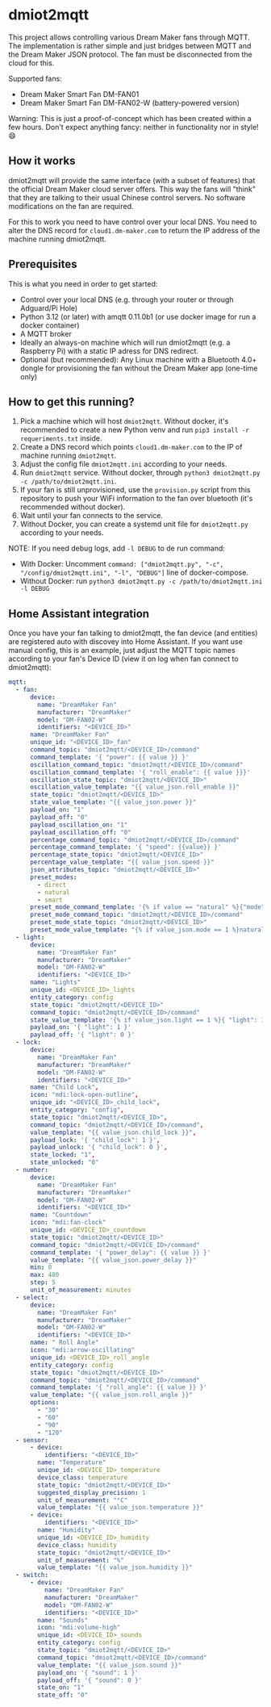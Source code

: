 # dmiot2mqtt

This project allows controlling various Dream Maker fans through MQTT. The implementation is rather simple and just bridges between MQTT and the Dream Maker JSON protocol. The fan must be disconnected from the cloud for this.

Supported fans:

* Dream Maker Smart Fan DM-FAN01
* Dream Maker Smart Fan DM-FAN02-W (battery-powered version)

Warning: This is just a proof-of-concept which has been created within a few hours. Don't expect anything fancy: neither in functionality nor in style! :smile:

## How it works

dmiot2mqtt will provide the same interface (with a subset of features) that the official Dream Maker cloud server offers. This way the fans will "think" that they are talking to their usual Chinese control servers. No software modifications on the fan are required.

For this to work you need to have control over your local DNS. You need to alter the DNS record for `cloud1.dm-maker.com` to return the IP address of the machine running dmiot2mqtt.

## Prerequisites

This is what you need in order to get started:

* Control over your local DNS (e.g. through your router or through Adguard/Pi Hole)
* Python 3.12 (or later) with amqtt 0.11.0b1 (or use docker image for run a docker container)
* A MQTT broker
* Ideally an always-on machine which will run dmiot2mqtt (e.g. a Raspberry Pi) with a static IP adress for DNS redirect.
* Optional (but recommended): Any Linux machine with a Bluetooth 4.0+ dongle for provisioning the fan without the Dream Maker app (one-time only)

## How to get this running?

1. Pick a machine which will host `dmiot2mqtt`. Without docker, it's recommended to create a new Python venv and run `pip3 install -r requeriments.txt` inside.
2. Create a DNS record which points `cloud1.dm-maker.com` to the IP of machine running `dmiot2mqtt`.
3. Adjust the config file `dmiot2mqtt.ini` according to your needs.
4. Run `dmiot2mqtt` service. Without docker, through `python3 dmiot2mqtt.py -c /path/to/dmiot2mqtt.ini`.
5. If your fan is still unprovisioned, use the `provision.py` script from this repository to push your WiFi information to the fan over bluetooth (it's recommended without docker).
6. Wait until your fan connects to the service.
7. Without Docker, you can create a systemd unit file for `dmiot2mqtt.py` according to your needs.

NOTE: If you need debug logs, add `-l DEBUG` to de run command:
- With Docker: Uncomment `command: ["dmiot2mqtt.py", "-c", "/config/dmiot2mqtt.ini", "-l", "DEBUG"]` line of docker-compose.
- Without Docker: run `python3 dmiot2mqtt.py -c /path/to/dmiot2mqtt.ini -l DEBUG`

## Home Assistant integration

Once you have your fan talking to dmiot2mqtt, the fan device (and entities) are registered auto with discovey into Home Assistant.
If you want use manual config, this is an example, just adjust the MQTT topic names according to your fan's Device ID (view it on log when fan connect to dmiot2mqtt):

```yaml
mqtt:
  - fan:
      device:
        name: "DreamMaker Fan"
        manufacturer: "DreamMaker"
        model: "DM-FAN02-W"
        identifiers: "<DEVICE_ID>"
      name: "DreamMaker Fan"
      unique_id: "<DEVICE_ID>_fan"
      command_topic: "dmiot2mqtt/<DEVICE_ID>/command"
      command_template: '{ "power": {{ value }} }'
      oscillation_command_topic: "dmiot2mqtt/<DEVICE_ID>/command"
      oscillation_command_template: '{ "roll_enable": {{ value }}}'
      oscillation_state_topic: "dmiot2mqtt/<DEVICE_ID>"
      oscillation_value_template: "{{ value_json.roll_enable }}"
      state_topic: "dmiot2mqtt/<DEVICE_ID>"
      state_value_template: "{{ value_json.power }}"
      payload_on: "1"
      payload_off: "0"
      payload_oscillation_on: "1"
      payload_oscillation_off: "0"
      percentage_command_topic: "dmiot2mqtt/<DEVICE_ID>/command"
      percentage_command_template: '{ "speed": {{value}} }'
      percentage_state_topic: "dmiot2mqtt/<DEVICE_ID>"
      percentage_value_template: "{{ value_json.speed }}"
      json_attributes_topic: "dmiot2mqtt/<DEVICE_ID>"
      preset_modes:
        - direct
        - natural
        - smart
      preset_mode_command_template: '{% if value == "natural" %}{"mode":1}{% elif value == "smart" %}{"mode":2}{% else %}{ "mode":0}{% endif %}'
      preset_mode_command_topic: "dmiot2mqtt/<DEVICE_ID>/command"
      preset_mode_state_topic: "dmiot2mqtt/<DEVICE_ID>"
      preset_mode_value_template: "{% if value_json.mode == 1 %}natural{% elif value_json.mode == 2 %}smart{% else %}direct{% endif %}"
  - light:
      device:
        name: "DreamMaker Fan"
        manufacturer: "DreamMaker"
        model: "DM-FAN02-W"
        identifiers: "<DEVICE_ID>"
      name: "Lights"
      unique_id: <DEVICE_ID>_lights
      entity_category: config
      state_topic: "dmiot2mqtt/<DEVICE_ID>"
      command_topic: "dmiot2mqtt/<DEVICE_ID>/command"
      state_value_template: '{% if value_json.light == 1 %}{ "light": 1 }{% elif value_json.mode == 0 %}{ "light": 0 }{% endif %}'
      payload_on: '{ "light": 1 }'
      payload_off: '{ "light": 0 }'
  - lock:
      device:
        name: "DreamMaker Fan"
        manufacturer: "DreamMaker"
        model: "DM-FAN02-W"
        identifiers: "<DEVICE_ID>"
      name: "Child Lock",
      icon: "mdi:lock-open-outline",
      unique_id: "<DEVICE_ID>_child_lock",
      entity_category: "config",
      state_topic: "dmiot2mqtt/<DEVICE_ID>",
      command_topic: "dmiot2mqtt/<DEVICE_ID>/command",
      value_template: "{{ value_json.child_lock }}",
      payload_lock: '{ "child_lock": 1 }',
      payload_unlock: '{ "child_lock": 0 }',
      state_locked: "1",
      state_unlocked: "0"
  - number:
      device:
        name: "DreamMaker Fan"
        manufacturer: "DreamMaker"
        model: "DM-FAN02-W"
        identifiers: "<DEVICE_ID>"
      name: "Countdown"
      icon: "mdi:fan-clock"
      unique_id: <DEVICE_ID>_countdown
      state_topic: "dmiot2mqtt/<DEVICE_ID>"
      command_topic: "dmiot2mqtt/<DEVICE_ID>/command"
      command_template: '{ "power_delay": {{ value }} }'
      value_template: "{{ value_json.power_delay }}"
      min: 0
      max: 480
      step: 5
      unit_of_measurement: minutes
  - select:
      device:
        name: "DreamMaker Fan"
        manufacturer: "DreamMaker"
        model: "DM-FAN02-W"
        identifiers: "<DEVICE_ID>"
      name: " Roll Angle"
      icon: "mdi:arrow-oscillating"
      unique_id: <DEVICE_ID>_roll_angle
      entity_category: config
      state_topic: "dmiot2mqtt/<DEVICE_ID>"
      command_topic: "dmiot2mqtt/<DEVICE_ID>/command"
      command_template: '{ "roll_angle": {{ value }} }'
      value_template: "{{ value_json.roll_angle }}"
      options:
        - "30"
        - "60"
        - "90"
        - "120"
  - sensor:
      - device:
          identifiers: "<DEVICE_ID>"
        name: "Temperature"
        unique_id: <DEVICE_ID>_temperature
        device_class: temperature
        state_topic: "dmiot2mqtt/<DEVICE_ID>"
        suggested_display_precision: 1
        unit_of_measurement: "°C"
        value_template: "{{ value_json.temperature }}"
      - device:
          identifiers: "<DEVICE_ID>"
        name: "Humidity"
        unique_id: <DEVICE_ID>_humidity
        device_class: humidity
        state_topic: "dmiot2mqtt/<DEVICE_ID>"
        unit_of_measurement: "%"
        value_template: "{{ value_json.humidity }}"
  - switch:
      - device:
          name: "DreamMaker Fan"
          manufacturer: "DreamMaker"
          model: "DM-FAN02-W"
          identifiers: "<DEVICE_ID>"
        name: "Sounds"
        icon: "mdi:volume-high"
        unique_id: <DEVICE_ID>_sounds
        entity_category: config
        state_topic: "dmiot2mqtt/<DEVICE_ID>"
        command_topic: "dmiot2mqtt/<DEVICE_ID>/command"
        value_template: "{{ value_json.sound }}"
        payload_on: '{ "sound": 1 }'
        payload_off: '{ "sound": 0 }'
        state_on: "1"
        state_off: "0"
```
